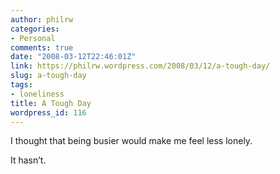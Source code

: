 ```yaml
---
author: philrw
categories:
- Personal
comments: true
date: "2008-03-12T22:46:01Z"
link: https://philrw.wordpress.com/2008/03/12/a-tough-day/
slug: a-tough-day
tags:
- loneliness
title: A Tough Day
wordpress_id: 116
---
```


I thought that being busier would make me feel less lonely.


It hasn’t.
